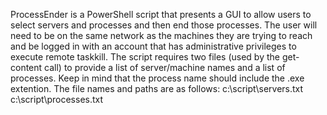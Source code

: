 ProcessEnder is a PowerShell script that presents a GUI to allow users to select servers and processes and then end those processes.
The user will need to be on the same network as the machines they are trying to reach and be logged in with an account that has administrative privileges to execute remote taskkill.
The script requires two files (used by the get-content call) to provide a list of server/machine names and a list of processes. Keep in mind that the process name should include the .exe extention.
The file names and paths are as follows:
c:\script\servers.txt
c:\script\processes.txt

